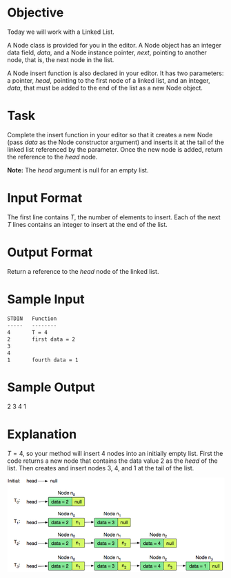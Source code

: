 # Objective

Today we will work with a Linked List.

A Node class is provided for you in the editor. A Node object has an integer data field, $data$, and a Node instance pointer, $next$, pointing to another node, that is, the next node in the list.

A Node insert function is also declared in your editor. It has two parameters: a pointer, $head$, pointing to the first node of a linked list, and an integer, $data$, that must be added to the end of the list as a new Node object.

# Task

Complete the insert function in your editor so that it creates a new Node (pass $data$ as the Node constructor argument) and inserts it at the tail of the linked list referenced by the  parameter. Once the new node is added, return the reference to the $head$ node.

**Note:** The $head$ argument is null for an empty list.

# Input Format

The first line contains $T$, the number of elements to insert.
Each of the next $T$ lines contains an integer to insert at the end of the list.

# Output Format

Return a reference to the $head$ node of the linked list.

# Sample Input

```
STDIN   Function
-----   --------
4       T = 4
2       first data = 2
3
4
1       fourth data = 1
```

# Sample Output

2 3 4 1

# Explanation

$T=4$, so your method will insert 4 nodes into an initially empty list.
First the code returns a new node that contains the data value 2 as the $head$ of the list. Then creates and insert nodes 3, 4, and 1 at the tail of the list.


![Alt text](image.png)


